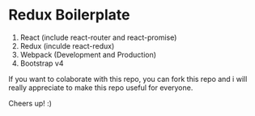 # Redux Boilerplate

1. React (include react-router and react-promise)
2. Redux (inculde react-redux)
3. Webpack (Development and Production)
4. Bootstrap v4

If you want to colaborate with this repo, you can fork this repo and i will really appreciate to make this repo useful for everyone.

Cheers up! :)
